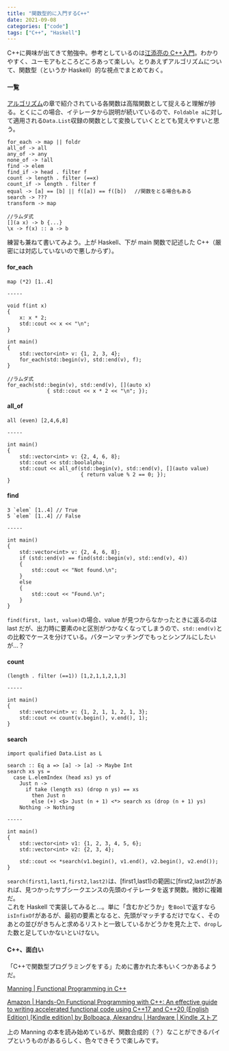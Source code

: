 ```yaml
---
title: "関数型的に入門するC++"
date: 2021-09-08
categories: ["code"]
tags: ["C++", "Haskell"]
---
```


C++に興味が出てきて勉強中。参考としているのは[江添亮の C++入門](https://ezoeryou.github.io/cpp-intro/#%E3%82%A2%E3%83%AB%E3%82%B4%E3%83%AA%E3%82%BA%E3%83%A0)。わかりやすく、ユーモアもところどころあって楽しい。とりあえずアルゴリズムについて、関数型（というか Haskell）的な視点でまとめておく。

#### 一覧

[アルゴリズム](https://ezoeryou.github.io/cpp-intro/#%E3%82%A2%E3%83%AB%E3%82%B4%E3%83%AA%E3%82%BA%E3%83%A0)の章で紹介されている各関数は高階関数として捉えると理解が捗る。とくにこの場合、イテレータから説明が続いているので、`Foldable a`に対して適用される`Data.List`収録の関数として変換していくととても覚えやすいと思う。

```
for_each -> map || foldr
all_of -> all
any_of -> any
none_of -> !all
find -> elem
find_if -> head . filter f
count -> length . filter (==x)
count_if -> length . filter f
equal -> [a] == [b] || f([a]) == f([b])　 //関数をとる場合もある
search -> ???
transform -> map

//ラムダ式
[](a x) -> b {...}
\x -> f(x) :: a -> b
```

練習も兼ねて書いてみよう。上が Haskell、下が main 関数で記述した C++（厳密には対応していないので悪しからず）。

#### for_each

```
map (*2) [1..4]

-----

void f(int x)
{
    x: x * 2;
    std::cout << x << "\n";
}

int main()
{
    std::vector<int> v: {1, 2, 3, 4};
    for_each(std::begin(v), std::end(v), f);
}

//ラムダ式
for_each(std::begin(v), std::end(v), [](auto x)
             { std::cout << x * 2 << "\n"; });
```

#### all_of

```
all (even) [2,4,6,8]

-----

int main()
{
    std::vector<int> v: {2, 4, 6, 8};
    std::cout << std::boolalpha;
    std::cout << all_of(std::begin(v), std::end(v), [](auto value)
                        { return value % 2 == 0; });
}
```

#### find

```
3 `elem` [1..4] // True
5 `elem` [1..4] // False

-----

int main()
{
    std::vector<int> v: {2, 4, 6, 8};
    if (std::end(v) == find(std::begin(v), std::end(v), 4))
    {
        std::cout << "Not found.\n";
    }
    else
    {
        std::cout << "Found.\n";
    }
}
```

`find(first, last, value)`の場合、value が見つからなかったときに返るのは last だが、出力時に要素の`0`と区別がつかなくなってしまうので、`std::end(v)`との比較でケースを分けている。パターンマッチングでもっとシンプルにしたいが…？

#### count

```
(length . filter (==1)) [1,2,1,1,2,1,3]

-----

int main()
{
    std::vector<int> v: {1, 2, 1, 1, 2, 1, 3};
    std::cout << count(v.begin(), v.end(), 1);
}
```

#### search

```
import qualified Data.List as L

search :: Eq a => [a] -> [a] -> Maybe Int
search xs ys =
  case L.elemIndex (head xs) ys of
    Just n ->
      if take (length xs) (drop n ys) == xs
        then Just n
        else (+) <$> Just (n + 1) <*> search xs (drop (n + 1) ys)
    Nothing -> Nothing

-----

int main()
{
    std::vector<int> v1: {1, 2, 3, 4, 5, 6};
    std::vector<int> v2: {2, 3, 4};

    std::cout << *search(v1.begin(), v1.end(), v2.begin(), v2.end());
}
```

`search(first1,last1,first2,last2)`は、[first1,last1)の範囲に[first2,last2)があれば、見つかったサブシークエンスの先頭のイテレータを返す関数。微妙に複雑だ。  
これを Haskell で実装してみると…。単に「含むかどうか」を`Bool`で返すなら`isInfixOf`があるが、最初の要素となると、先頭がマッチするだけでなく、そのあとの並びがきちんと求めるリストと一致しているかどうかを見た上で、`drop`した数と足していかないといけない。

#### C++、面白い

「C++で関数型プログラミングをする」ために書かれた本もいくつかあるようだ。

[Manning | Functional Programming in C++](https://www.manning.com/books/functional-programming-in-c-plus-plus)

[Amazon | Hands-On Functional Programming with C++: An effective guide to writing accelerated functional code using C++17 and C++20 (English Edition) \[Kindle edition\] by Bolboaca, Alexandru | Hardware | Kindle ストア](https://www.amazon.co.jp/dp/B07MTBCCV5)

上の Manning の本を読み始めているが、関数合成的（？）なことができるパイプというものがあるらしく、色々できそうで楽しみです。
